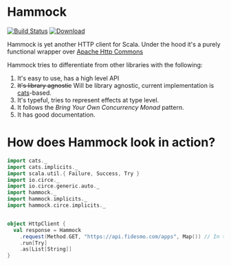 # Hammock

[![Build Status](https://travis-ci.org/pepegar/hammock.svg?branch=master)](https://travis-ci.org/pepegar/hammock)
[ ![Download](https://api.bintray.com/packages/pepegar/hammock/hammock-core/images/download.svg) ](https://bintray.com/pepegar/hammock/hammock-core/_latestVersion) 

Hammock is yet another HTTP client for Scala.  Under the hood it's a purely functional wrapper over [Apache Http Commons][httpcommons]

Hammock tries to differentiate from other libraries with the following:

1. It's easy to use, has a high level API
2. ~~It's library agnostic~~ Will be library agnostic, current implementation is [cats][cats]-based.
3. It's typeful, tries to represent effects at type level.
4. It follows the _Bring Your Own Concurrency Monad_ pattern.
5. It has good documentation.

[httpcommons]: http://apache.org/httpcommons
[cats]: http://typelevel/cats

# How does Hammock look in action?

```scala
import cats._
import cats.implicits._
import scala.util.{ Failure, Success, Try }
import io.circe._
import io.circe.generic.auto._
import hammock._
import hammock.implicits._
import hammock.circe.implicits._


object HttpClient {
  val response = Hammock
    .request(Method.GET, "https://api.fidesmo.com/apps", Map()) // In the `request` method, you describe your HTTP request
    .run[Try]
    .as[List[String]]
}
```

